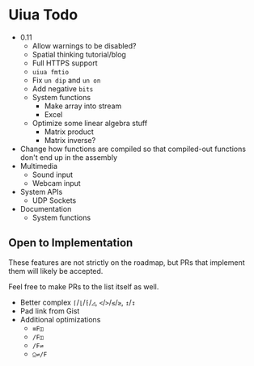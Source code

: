 # Uiua Todo

- 0.11
  - Allow warnings to be disabled?
  - Spatial thinking tutorial/blog
  - Full HTTPS support
  - `uiua fmtio`
  - Fix `un dip` and `un on`
  - Add negative `bits`
  - System functions
    - Make array into stream
    - Excel
  - Optimize some linear algebra stuff
    - Matrix product
    - Matrix inverse?
- Change how functions are compiled so that compiled-out functions don't end up in the assembly
- Multimedia
  - Sound input
  - Webcam input
- System APIs
  - UDP Sockets
- Documentation
  - System functions

## Open to Implementation

These features are not strictly on the roadmap, but PRs that implement them will likely be accepted.

Feel free to make PRs to the list itself as well.

- Better complex `⌈`/`⌊`/`⁅`/`◿`, `<`/`>`/`≤`/`≥`, `↥`/`↧`
- Pad link from Gist
- Additional optimizations
  - `≡F◫`
  - `/F◫`
  - `/F⇌`
  - `⍜⇌/F`
